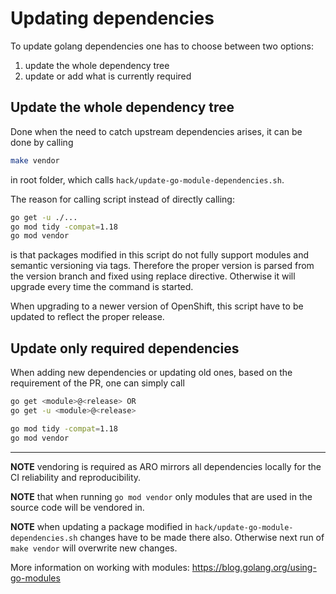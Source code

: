 # Updating dependencies

To update golang dependencies one has to choose between two options:

1) update the whole dependency tree
2) update or add what is currently required


## Update the whole dependency tree

Done when the need to catch upstream dependencies arises, it can be done by
calling

```bash
make vendor
```

in root folder, which calls `hack/update-go-module-dependencies.sh`.

The reason for calling script instead of directly calling:

```bash
go get -u ./...
go mod tidy -compat=1.18
go mod vendor
```

is that packages modified in this script do not fully support modules and
semantic versioning via tags. Therefore the proper version is parsed from the version
branch and fixed using replace directive. Otherwise it will upgrade every time
the command is started.

When upgrading to a newer version of OpenShift, this script have to be updated to
reflect the proper release.


## Update only required dependencies

When adding new dependencies or updating old ones, based on the requirement of
the PR, one can simply call

```bash
go get <module>@<release> OR
go get -u <module>@<release>

go mod tidy -compat=1.18
go mod vendor
```

---

**NOTE** vendoring is required as ARO mirrors all dependencies locally for the CI reliability
and reproducibility.

**NOTE** that when running `go mod vendor` only modules that are used in the
source code will be vendored in.

**NOTE** when updating a package modified in `hack/update-go-module-dependencies.sh`
changes have to be made there also. Otherwise next run of `make vendor` will
overwrite new changes.

More information on working with modules: https://blog.golang.org/using-go-modules
